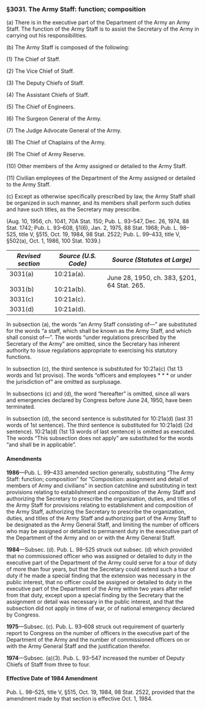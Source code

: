 ### §3031. The Army Staff: function; composition ###

(a) There is in the executive part of the Department of the Army an Army Staff. The function of the Army Staff is to assist the Secretary of the Army in carrying out his responsibilities.

(b) The Army Staff is composed of the following:

(1) The Chief of Staff.

(2) The Vice Chief of Staff.

(3) The Deputy Chiefs of Staff.

(4) The Assistant Chiefs of Staff.

(5) The Chief of Engineers.

(6) The Surgeon General of the Army.

(7) The Judge Advocate General of the Army.

(8) The Chief of Chaplains of the Army.

(9) The Chief of Army Reserve.

(10) Other members of the Army assigned or detailed to the Army Staff.

(11) Civilian employees of the Department of the Army assigned or detailed to the Army Staff.

(c) Except as otherwise specifically prescribed by law, the Army Staff shall be organized in such manner, and its members shall perform such duties and have such titles, as the Secretary may prescribe.

(Aug. 10, 1956, ch. 1041, 70A Stat. 150; Pub. L. 93–547, Dec. 26, 1974, 88 Stat. 1742; Pub. L. 93–608, §1(6), Jan. 2, 1975, 88 Stat. 1968; Pub. L. 98–525, title V, §515, Oct. 19, 1984, 98 Stat. 2522; Pub. L. 99–433, title V, §502(a), Oct. 1, 1986, 100 Stat. 1039.)

|   *Revised section*    |     *Source (U.S. Code)*     |       *Source (Statutes at Large)*        |
|------------------------|------------------------------|-------------------------------------------|
|3031(a)<br/><br/>3031(b)|10:21a(a).<br/><br/>10:21a(b).|June 28, 1950, ch. 383, §201, 64 Stat. 265.|
|        3031(c)         |          10:21a(c).          |                                           |
|        3031(d)         |          10:21a(d).          |                                           |

In subsection (a), the words “an Army Staff consisting of—” are substituted for the words “a staff, which shall be known as the Army Staff, and which shall consist of—”. The words “under regulations prescribed by the Secretary of the Army” are omitted, since the Secretary has inherent authority to issue regulations appropriate to exercising his statutory functions.

In subsection (c), the third sentence is substituted for 10:21a(c) (1st 13 words and 1st proviso). The words “officers and employees \* \* \* or under the jurisdiction of” are omitted as surplusage.

In subsections (c) and (d), the word “hereafter” is omitted, since all wars and emergencies declared by Congress before June 24, 1950, have been terminated.

In subsection (d), the second sentence is substituted for 10:21a(d) (last 31 words of 1st sentence). The third sentence is substituted for 10:21a(d) (2d sentence). 10:21a(d) (1st 13 words of last sentence) is omitted as executed. The words “This subsection does not apply” are substituted for the words “and shall be in applicable”.

#### Amendments ####

**1986**—Pub. L. 99–433 amended section generally, substituting “The Army Staff: function; composition” for “Composition: assignment and detail of members of Army and civilians” in section catchline and substituting in text provisions relating to establishment and composition of the Army Staff and authorizing the Secretary to prescribe the organization, duties, and titles of the Army Staff for provisions relating to establishment and composition of the Army Staff, authorizing the Secretary to prescribe the organization, duties, and titles of the Army Staff and authorizing part of the Army Staff to be designated as the Army General Staff, and limiting the number of officers who may be assigned or detailed to permanent duty in the executive part of the Department of the Army and on or with the Army General Staff.

**1984**—Subsec. (d). Pub. L. 98–525 struck out subsec. (d) which provided that no commissioned officer who was assigned or detailed to duty in the executive part of the Department of the Army could serve for a tour of duty of more than four years, but that the Secretary could extend such a tour of duty if he made a special finding that the extension was necessary in the public interest, that no officer could be assigned or detailed to duty in the executive part of the Department of the Army within two years after relief from that duty, except upon a special finding by the Secretary that the assignment or detail was necessary in the public interest, and that the subsection did not apply in time of war, or of national emergency declared by Congress.

**1975**—Subsec. (c). Pub. L. 93–608 struck out requirement of quarterly report to Congress on the number of officers in the executive part of the Department of the Army and the number of commissioned officers on or with the Army General Staff and the justification therefor.

**1974**—Subsec. (a)(3). Pub. L. 93–547 increased the number of Deputy Chiefs of Staff from three to four.

#### Effective Date of 1984 Amendment ####

Pub. L. 98–525, title V, §515, Oct. 19, 1984, 98 Stat. 2522, provided that the amendment made by that section is effective Oct. 1, 1984.